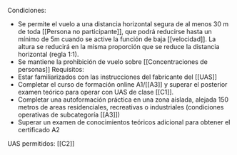 Condiciones:
- Se permite el vuelo a una distancia horizontal segura de al menos 30 m de toda [[Persona no participante]], que podrá reducirse hasta un mínimo de 5m cuando se active la función de baja [[velocidad]]. La altura se reducirá en la misma proporción que se reduce la distancia horizontal (regla 1:1).
- Se mantiene la prohibición de vuelo sobre [[Concentraciones de personas]]
Requisitos:
- Estar familiarizados con las instrucciones del fabricante del [[UAS]]
- Completar el curso de formación online A1/[[A3]] y superar el posterior examen teórico para operar con UAS de clase [[C1]].
- Completar una autoformación práctica en una zona aislada, alejada 150 metros de areas residenciales, recreativas o industriales (condiciones operativas de subcategoría [[A3]])
- Superar un examen de conocimientos teóricos adicional para obtener el certificado A2

UAS permitidos:
[[C2]]